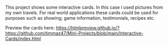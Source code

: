 This project shows some interactive cards. 
In this case I used pictures from my own travels. 
For real world applications these cards could be used for purposes such as showing; game information, testimonials, recipes etc.

Preview the cards here: https://htmlpreview.github.io/?https://github.com/timmaz47/Mini-Projects/blob/main/Interactive-Cards/index.html

